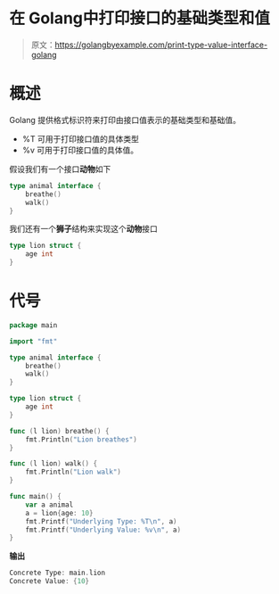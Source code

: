 # 在 Golang中打印接口的基础类型和值

> 原文：<https://golangbyexample.com/print-type-value-interface-golang>

# **概述**

Golang 提供格式标识符来打印由接口值表示的基础类型和基础值。

*   %T 可用于打印接口值的具体类型
*   %v 可用于打印接口值的具体值。

假设我们有一个接口**动物**如下

```go
type animal interface {
    breathe()
    walk()
}
```

我们还有一个**狮子**结构来实现这个**动物**接口

```go
type lion struct {
    age int
}
```

# **代号**

```go
package main

import "fmt"

type animal interface {
    breathe()
    walk()
}

type lion struct {
    age int
}

func (l lion) breathe() {
    fmt.Println("Lion breathes")
}

func (l lion) walk() {
    fmt.Println("Lion walk")
}

func main() {
    var a animal
    a = lion{age: 10}
    fmt.Printf("Underlying Type: %T\n", a)
    fmt.Printf("Underlying Value: %v\n", a)
}
```

**输出**

```go
Concrete Type: main.lion
Concrete Value: {10}
```